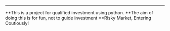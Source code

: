 *********
**This is a project for qualified investment using python.
**The aim of doing this is for fun, not to guide investment
**Risky Market, Entering Coutiously!
